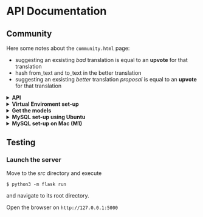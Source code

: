 # API Documentation

## Community
Here some notes about the `community.html` page:
*   suggesting an exsisting *bad* translation is equal to an **upvote** for that translation 
*   hash from_text and to_text in the better translation
*   suggesting an exsisting *better* translation *proposal* is equal to an **upvote** for that translation

<details>
<summary><strong>API</strong></summary>

## Translate API
### Query
```typescript
{
"from" : string, // source language
"to" : string, // target language
"from_text" : string, // text to be translated
"id" : int // request id
}
```

### Response
```typescript
{
"to_text" : string, // translated text
"id" : int // request id
}
```

## badTranslations write
```typescript
{
"from" : string, // source language
"to" : string, // target language
"from_text" : string, // text to be translated
"to_text" : string, // bad translation
"id" : int // request id
}
```

## badTranslations read (TODO: update for the **filter**)
### Query
```typescript
{
  "page" : int, //page number to be loaded
  "from" : string, // source language if we want to filter the results
  "to" : string // target language if we want to filter the results
}
```
### Response
```typescript
{
"from" : string, // source language
"to" : string, // target language
"from_text" : string, // text to be translated
"to_text" : string, // bad translation
"id" : int // request id
"complaints": int // number of complaints
}
```
## possibleBetterTranslations write
```typescript
{
  "from_text" : string, // text to be translated
  "to_text" : string, // proposed translation
  "secondid" : int, // request id
  "fid" : int // foreign key pointing at the bad translation
}
```

## possibleBetterTranslations read (TODO: update with page)
```typescript
{
  "fid" : int, // foreign key pointing at the bad translation
  "page" : int // page number of the possible translations to be seen
}
```

## possibleBetterTranslations votes (TODO)
```typescript
{
  "fid" : int, // foreign key pointing at the bad translation
  "secondid" : int, // id of the possibleBetterTranslation
  "operation": boolean //true for plus and false to remove a vote
}
```
</details>

<details>
<summary><strong>Virtual Enviroment set-up</strong></summary>

#### 1) Clone this repo
```
$ git clone https://github.com/aiman-al-masoud/translator-cloud-project.git
```
and navigate to its root directory.


#### 2) Create a python virtual environment
Use this name necessarily, because of the *.gitignore*
```
$ python3 -m venv .venv
```

(You'll be prompted to install the 'venv' module if you don't have it yet).


#### 3) Activate the virtual environment

```
$ source .venv/bin/activate
```

(You should notice that the console starts displaying the virtual environment's name before your username and the dollar-sign).

To exit from the virtual environment
```
$ deactivate
```

#### 4) Install this app's dependencies
Inside the virtual environment you just created:

```
(venv)$ pip install -r requirements.txt
```
</details>

<details>
<summary><strong>Get the models</strong> </summary>
Move to the *tests* directory and execute
```sh
python3 install-packages.py -f en -t it -txt "Hello World"
# en -> it
```

```sh
python3 install-packages.py -f it -t en -txt "Ciao Mondo"
# it -> en
```

If there are any problems with downloading language packages:
```
$ python3
>>> import argostranslate.package
>>> argostranslate.package.update_package_index()
>>> exit()
```

And then run the two commands above.
</details>

<details>
<summary><strong>MySQL set-up using Ubuntu</strong></summary>

#### 1) Update repositories
```sh
sudo apt update
```

#### 2) Install MySQL
```sh
sudo apt-get install mysql-server
```
and check if it is correctly installed
```sh
systemctl is-active mysql
```

#### 3) Set password
```sh
sudo mysql_secure_installation
# enter "2"
```

Use as password: `Cloud_08`
```sh
sudo mysql
```

```sh
ALTER USER 'root'@'localhost' IDENTIFIED WITH mysql_native_password BY 'Cloud_08';
```

```sh
FLUSH PRIVILEGES;
```

```sh
exit
```

#### 4) Enter in mySQL
```sh
mysql -u root -p
```

```sh
systemctl status mysql.service
# check if the service is running
```

#### 5) Create database and tables
```sh
CREATE DATABASE `flask`;
```
```
use flask;
```
```sh
CREATE TABLE badTranslations (
FROMTAG varchar(2) not null,
TOTAG varchar(2) not null,
FROM_TEXT varchar(60) not null,
TO_TEXT varchar(60) not null,
ID integer(30) not null,
PRIMARY KEY (ID)
);
```

#### 6) Install the python library
```sh
pip install flask-mysqldb
```
For Linux/Unix platforms, before it, install
```sh
sudo apt install libmysqlclient-dev
```

### 7) Upgrade the database
Login to MySQL
```sh
mysql -u root -p
# pswd is "Cloud_08"
```
Set the using database
```
mysql> use flask;
```
Add the new column to the table **badTranslations**
```
mysql> ALTER TABLE badTranslations ADD COMPLAINTS integer(5) not null;
```
```
CREATE TABLE possibleBetterTranslations (
FROM_TEXT varchar(60) not null,
TO_TEXT varchar(60) not null,
SECONDID integer(30) not null,
FID integer(30) not null,
FOREIGN KEY (FID) REFERENCES badTranslations(ID),
PRIMARY KEY (SECONDID)
);
```
Add a new column to the table **possibleBetterTranslations**
```
mysql> ALTER TABLE possibleBetterTranslations ADD VOTES integer(5) not null;
```

</details>

<details>
<summary><strong>MySQL set-up on Mac (M1)</strong></summary>

#### 1) Update repositories
```sh
brew update
```

```sh
brew upgrade
```

#### 2) Install MySQL
```sh
brew install mysql
```

#### 3) Set password
```sh
ALTER USER 'root'@'localhost' IDENTIFIED WITH mysql_native_password BY 'Cloud_08';
```

```sh
FLUSH PRIVILEGES;
```

#### 4) Enter in mySQL
```sh
mysql -u root -p
```

#### 5) Create database and tables
```sh
CREATE DATABASE `flask`;
```
```
use flask;
```
```sh
CREATE TABLE badTranslations (
FROMTAG varchar(2) not null,
TOTAG varchar(2) not null,
FROM_TEXT varchar(60) not null,
TO_TEXT varchar(60) not null,
ID integer(30) not null,
PRIMARY KEY (ID)
);
```
</details>

## Testing
### Launch the server
Move to the *src* directory and execute
```
$ python3 -m flask run
```
and navigate to its root directory.

Open the browser on `http://127.0.0.1:5000`
